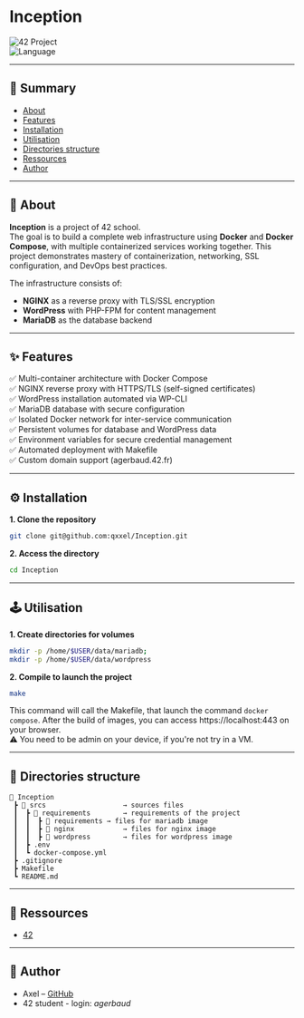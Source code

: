 # Inception
![42 Project](https://img.shields.io/badge/42-Project-black)  
![Language](https://img.shields.io/badge/Docker-0E7FC0?logo=Docker)

---

## 📌 Summary
- [About](#about)
- [Features](#features)
- [Installation](#installation)
- [Utilisation](#utilisation)
- [Directories structure](#directories-structure)
- [Ressources](#ressources)
- [Author](#author)

---

<a id="about"></a>
## 📖 About

**Inception** is a project of 42 school.  
The goal is to build a complete web infrastructure using **Docker** and **Docker Compose**, with multiple containerized services working together. This project demonstrates mastery of containerization, networking, SSL configuration, and DevOps best practices.  

The infrastructure consists of:
- **NGINX** as a reverse proxy with TLS/SSL encryption
- **WordPress** with PHP-FPM for content management
- **MariaDB** as the database backend

---

<a id="features"></a>
## ✨ Features

✅ Multi-container architecture with Docker Compose  
✅ NGINX reverse proxy with HTTPS/TLS (self-signed certificates)  
✅ WordPress installation automated via WP-CLI  
✅ MariaDB database with secure configuration  
✅ Isolated Docker network for inter-service communication  
✅ Persistent volumes for database and WordPress data  
✅ Environment variables for secure credential management  
✅ Automated deployment with Makefile  
✅ Custom domain support (agerbaud.42.fr)

---

<a id="installation"></a>
## ⚙️ Installation

**1. Clone the repository**

```bash
git clone git@github.com:qxxel/Inception.git
```

**2. Access the directory**

```bash
cd Inception
```

---

<a id="utilisation"></a>
## 🕹️ Utilisation

**1. Create directories for volumes**

```bash
mkdir -p /home/$USER/data/mariadb;
mkdir -p /home/$USER/data/wordpress
```

**2. Compile to launch the project**

```bash
make
```

This command will call the Makefile, that launch the command `docker compose`. After the build of images, you can access https://localhost:443 on your browser.  
⚠️ You need to be admin on your device, if you're not try in a VM.

---

<a id="directories-structure"></a>
## 📂 Directories structure

```plaintext
📂 Inception
 ┣ 📂 srcs					→ sources files
 ┃  ┣ 📂 requirements		→ requirements of the project
 ┃  ┃  ┣ 📂 requirements	→ files for mariadb image
 ┃  ┃  ┣ 📂 nginx			→ files for nginx image
 ┃  ┃  ┣ 📂 wordpress		→ files for wordpress image
 ┃  ┣ .env
 ┃  ┗ docker-compose.yml
 ┣ .gitignore
 ┣ Makefile
 ┗ README.md
```

---

<a id="ressources"></a>
## 🔗 Ressources

* [42](42.fr)

---

<a id="author"></a>
## 👤 Author

* Axel – [GitHub](https://gitub.com/qxxel)
* 42 student - login: *agerbaud*